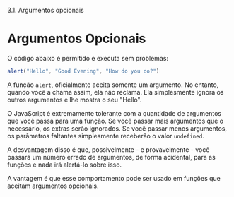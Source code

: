 3.1. Argumentos opcionais 

# Argumentos Opcionais

O código abaixo é permitido e executa sem problemas:

```js
alert("Hello", "Good Evening", "How do you do?")
```

A função `alert`, oficialmente aceita somente um argumento. No entanto, quando você a chama assim, ela não reclama. Ela simplesmente ignora os outros argumentos e lhe mostra o seu "Hello".

O JavaScript é extremamente tolerante com a quantidade de argumentos que você passa para uma função. Se você passar mais argumentos que o necessário, os extras serão ignorados. Se você passar menos argumentos, os parâmetros faltantes simplesmente receberão o valor `undefined`. 

A desvantagem disso é que, possivelmente - e provavelmente - você passará um número errado de argumentos, de forma acidental, para as funções e nada irá alertá-lo sobre isso.

A vantagem é que esse comportamento pode ser usado em funções que aceitam argumentos opcionais.
